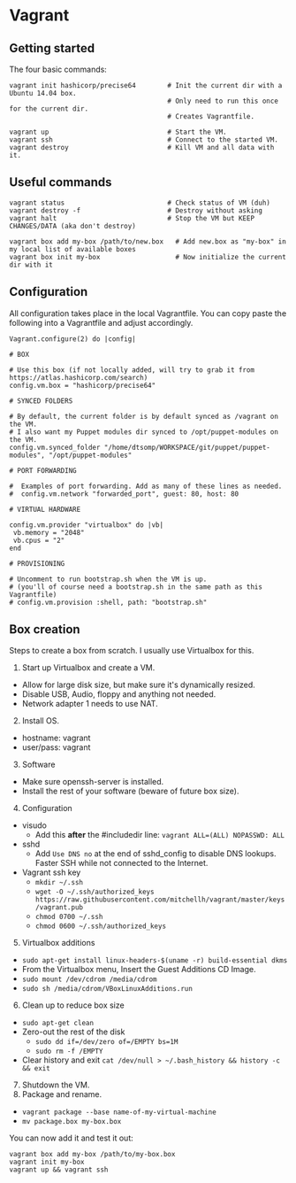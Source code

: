 # Vagrant

## Getting started

The four basic commands:

    vagrant init hashicorp/precise64        # Init the current dir with a Ubuntu 14.04 box.
                                            # Only need to run this once for the current dir.
                                            # Creates Vagrantfile.

    vagrant up                              # Start the VM.
    vagrant ssh                             # Connect to the started VM.
    vagrant destroy                         # Kill VM and all data with it.

## Useful commands

    vagrant status                          # Check status of VM (duh)
    vagrant destroy -f                      # Destroy without asking
    vagrant halt                            # Stop the VM but KEEP CHANGES/DATA (aka don't destroy)

    vagrant box add my-box /path/to/new.box   # Add new.box as "my-box" in my local list of available boxes
    vagrant box init my-box                   # Now initialize the current dir with it


## Configuration

All configuration takes place in the local Vagrantfile.
You can copy paste the following into a Vagrantfile and adjust accordingly.

    Vagrant.configure(2) do |config|

    # BOX

    # Use this box (if not locally added, will try to grab it from https://atlas.hashicorp.com/search)
    config.vm.box = "hashicorp/precise64"

    # SYNCED FOLDERS

    # By default, the current folder is by default synced as /vagrant on the VM.
    # I also want my Puppet modules dir synced to /opt/puppet-modules on the VM.
    config.vm.synced_folder "/home/dtsomp/WORKSPACE/git/puppet/puppet-modules", "/opt/puppet-modules"

    # PORT FORWARDING

    #  Examples of port forwarding. Add as many of these lines as needed.
    #  config.vm.network "forwarded_port", guest: 80, host: 80   

    # VIRTUAL HARDWARE

    config.vm.provider "virtualbox" do |vb|
     vb.memory = "2048"
     vb.cpus = "2"
    end

    # PROVISIONING

    # Uncomment to run bootstrap.sh when the VM is up.
    # (you'll of course need a bootstrap.sh in the same path as this Vagrantfile)
    # config.vm.provision :shell, path: "bootstrap.sh"


## Box creation

Steps to create a box from scratch. I usually use Virtualbox for this.

1. Start up Virtualbox and create a VM.
  - Allow for large disk size, but make sure it's dynamically resized.
  - Disable USB, Audio, floppy and anything not needed.
  - Network adapter 1 needs to use NAT.
2. Install OS.
  - hostname: vagrant
  - user/pass: vagrant
3. Software
  - Make sure openssh-server is installed.
  - Install the rest of your software (beware of future box size).
4. Configuration
  - visudo
    - Add this **after** the #includedir line: `vagrant ALL=(ALL) NOPASSWD: ALL`
  - sshd
    - Add `Use DNS no` at the end of sshd_config to disable DNS lookups. Faster SSH while not connected to the Internet.
  - Vagrant ssh key
    - `mkdir ~/.ssh`
    - `wget -O ~/.ssh/authorized_keys https://raw.githubusercontent.com/mitchellh/vagrant/master/keys/vagrant.pub`
    - `chmod 0700 ~/.ssh`
    - `chmod 0600 ~/.ssh/authorized_keys`
5. Virtualbox additions
  - `sudo apt-get install linux-headers-$(uname -r) build-essential dkms`
  - From the Virtualbox menu, Insert the Guest Additions CD Image.
  - `sudo mount /dev/cdrom /media/cdrom`
  - `sudo sh /media/cdrom/VBoxLinuxAdditions.run`
6. Clean up to reduce box size
  - `sudo apt-get clean`
  - Zero-out the rest of the disk
    - `sudo dd if=/dev/zero of=/EMPTY bs=1M`
    - `sudo rm -f /EMPTY`
  - Clear history and exit
    `cat /dev/null > ~/.bash_history && history -c && exit`
7. Shutdown the VM.
8. Package and rename.
  - `vagrant package --base name-of-my-virtual-machine`
  - `mv package.box my-box.box`


You can now add it and test it out:

    vagrant box add my-box /path/to/my-box.box
    vagrant init my-box
    vagrant up && vagrant ssh
